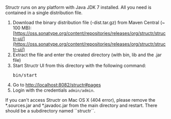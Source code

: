Structr runs on any platform with Java JDK 7 installed. All you need is contained in a single distribution file.

1. Download the binary distribution file (-dist.tar.gz) from Maven Central (~ 100 MB): [https://oss.sonatype.org/content/repositories/releases/org/structr/structr-ui/](https://oss.sonatype.org/content/repositories/releases/org/structr/structr-ui/)
2. Extract the file and enter the created directory (with bin, lib and the .jar file)
3. Start Structr UI from this directory with the following command: <pre class="code">bin/start</pre>
4. Go to <a href="http://localhost:8082/structr#pages"> http://localhost:8082/structr#pages</a>
5. Login with the credentials <code>admin/admin</code>.

<p class="info">If you can't access Structr on Mac OS X (404 error), please remove the *.sources.jar and *.javadoc.jar from the main directory and restart. There should be a subdirectory named ``structr``.</p>

